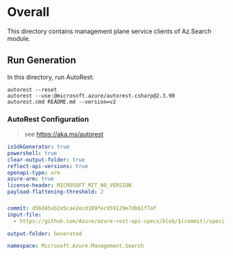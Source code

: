 # Overall
This directory contains management plane service clients of Az.Search module.

## Run Generation
In this directory, run AutoRest:
```
autorest --reset
autorest --use:@microsoft.azure/autorest.csharp@2.3.90
autorest.cmd README.md --version=v2
```

### AutoRest Configuration
> see https://aka.ms/autorest
``` yaml
isSdkGenerator: true
powershell: true
clear-output-folder: true
reflect-api-versions: true
openapi-type: arm
azure-arm: true
license-header: MICROSOFT_MIT_NO_VERSION
payload-flattening-threshold: 2
```

###
``` yaml
commit: d56d45ab2e5cae2ecd109fec959129e7db61f7af
input-file:
  - https://github.com/Azure/azure-rest-api-specs/blob/$(commit)/specification/search/resource-manager/Microsoft.Search/stable/2023-11-01/search.json

output-folder: Generated

namespace: Microsoft.Azure.Management.Search
```